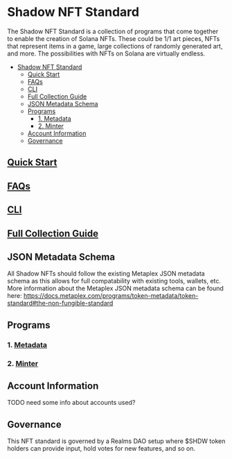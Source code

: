 # Shadow NFT Standard

The Shadow NFT Standard is a collection of programs that come together to enable the creation of Solana NFTs. These could be 1/1 art pieces, NFTs that represent items in a game, large collections of randomly generated art, and more. The possibilities with NFTs on Solana are virtually endless.

- [Shadow NFT Standard](#shadow-nft-standard)
  - [Quick Start](#quick-start)
  - [FAQs](#faqs)
  - [CLI](#cli)
  - [Full Collection Guide](#full-collection-guide)
  - [JSON Metadata Schema](#json-metadata-schema)
  - [Programs](#programs)
    - [1. Metadata](#1-metadata)
    - [2. Minter](#2-minter)
  - [Account Information](#account-information)
  - [Governance](#governance)

## [Quick Start](sample-ui/quick-start.md)

## [FAQs](faqs.md)

## [CLI](cli.md)

## [Full Collection Guide](full-collection.md)

## JSON Metadata Schema

All Shadow NFTs should follow the existing Metaplex JSON metadata schema as this allows for full compatability with existing tools, wallets, etc. More information about the Metaplex JSON metadata schema can be found here: https://docs.metaplex.com/programs/token-metadata/token-standard#the-non-fungible-standard

## Programs

### 1. [Metadata](programs/metadata.md)

### 2. [Minter](programs/minter.md)

## Account Information

TODO need some info about accounts used?

## Governance

This NFT standard is governed by a Realms DAO setup where $SHDW token holders can provide input, hold votes for new features, and so on.
